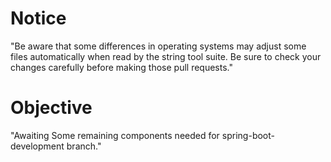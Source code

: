 
# Notice

"Be aware that some differences in operating systems may adjust some files automatically when read by the string tool suite.  Be sure to check your changes carefully before making those pull requests."

# Objective

"Awaiting Some remaining components needed for spring-boot-development branch."

